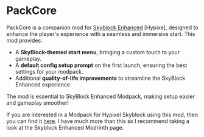 # PackCore

PackCore is a companion mod for [Skyblock Enhanced](https://modrinth.com/modpack/skyblock-enhanced) [Hypixe], designed to enhance the player's experience with a seamless and immersive start. This mod provides:

- A **SkyBlock-themed start menu**, bringing a custom touch to your gameplay.
- A **default config setup prompt** on the first launch, ensuring the best settings for your modpack.
- Additional **quality-of-life improvements** to streamline the SkyBlock Enhanced experience.

The mod is essential to SkyBlock Enhanced Modpack, making setup easier and gameplay smoother!

If you are interested in a Modpack for Hypixel Skyblock using this mod, then you can find it [here](https://modrinth.com/modpack/skyblock-enhanced). I have much more than this so I recommend taking a look at the Skyblock Enhanced Modrinth page.
